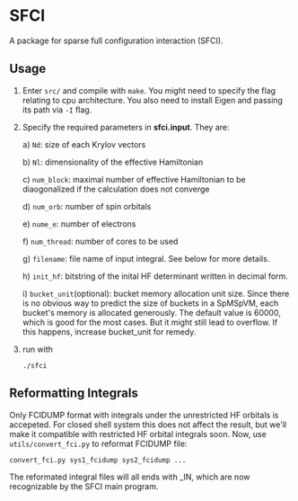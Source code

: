 # SFCI

A package for sparse full configuration interaction (SFCI). 

## Usage

1. Enter `src/` and compile with `make`. You might need to specify the flag relating to cpu architecture. You also need to install Eigen and passing its path via `-I` flag.
2. Specify the required parameters in **sfci.input**. They are: 

    a) `Nd`: size of each Krylov vectors
    
    b) `Nl`: dimensionality of the effective Hamiltonian 
    
    c) `num_block`: maximal number of effective Hamiltonian to be diaogonalized if the calculation does not converge 
    
    d) `num_orb`: number of spin orbitals 
    
    e) `nume_e`: number of electrons
    
    f) `num_thread`: number of cores to be used
    
    g) `filename`: file name of input integral. See below for more details.

    h) `init_hf`: bitstring of the inital HF determinant written in decimal form. 
    
    i) `bucket_unit`(optional): bucket memory allocation unit size. Since there is no obvious way to predict the size of buckets in a SpMSpVM, each bucket's memory is allocated generously. The default value is 60000, which is good for the most cases. But it might still lead to overflow. If this happens, increase bucket_unit for remedy. 

3. run with 

    `./sfci`

## Reformatting Integrals

Only FCIDUMP format with integrals under the unrestricted HF orbitals is accepeted. For closed shell system this does not affect the result, but we'll make it compatible with restricted HF orbital integrals soon. Now, use `utils/convert_fci.py` to reformat FCIDUMP file:

    convert_fci.py sys1_fcidump sys2_fcidump ...

The reformated integral files will all ends with \_IN, which are now recognizable by the SFCI main program. 
